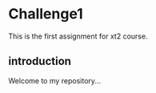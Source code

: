 # Challenge1
 This is the first assignment for xt2 course.

## introduction
Welcome to my repository...